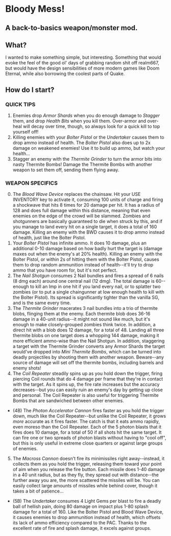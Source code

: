 # Bloody Mess!
A back-to-basics weapon/monster mod.
---

## What?
I wanted to make something simple, but interesting. Something that would evoke the feel of the good ol' days of grabbing random shit off realm667, but would have the design sensibilities of more modern games like Doom Eternal, while also borrowing the coolest parts of Quake.

## How do I start?

### QUICK TIPS
1. Enemies drop *Armor Shards* when you do enough damage to *Stagger* them, and drop *Health Bits* when you kill them. Over-armor and over-heal will decay over time, though, so always look for a quick kill to top yourself off!
2. Killing enemies with your *Bolter Pistol* or the *Undertaker* causes them to drop ammo instead of health. The *Bolter Pistol* also does up to 2x damage on weakened enemies! Use it to build up ammo, but watch your health...
3. Stagger an enemy with the *Thermite Grinder* to turn the armor bits into nasty Thermite Bombs! Damage the Thermite Bombs with another weapon to set them off, sending them flying away.

### WEAPON SPECIFICS
0. The *Blood Wave Device* replaces the chainsaw. Hit your USE INVENTORY key to activate it, consuming 100 units of charge and firing a shockwave that hits 8 times for 20 damage per hit. It has a radius of 128 and does full damage within this distance, meaning that even enemies on the edge of the crowd will be slammed. Zombies and shotgunners are basically guaranteed to die when struck by this, and if you manage to land every hit on a single target, it does a total of 160 damage. Killing an enemy with the BWD causes it to drop ammo instead of health, just like the Bolter Pistol.
1. Your *Bolter Pistol* has infinite ammo. It does 10 damage, plus an additional 0-10 damage based on how badly hurt the target is (damage maxes out when the enemy's at 20% health). Killing an enemy with the Bolter Pistol, or within 2s of hitting them with the Bolter Pistol, causes them to drop random ammunition instead of health--it'll try to drop ammo that you have room for, but it's not perfect.
2. The *Nail Shotgun* consumes 2 Nail bundles and fires a spread of 6 nails (8 dmg each) around one central nail (12 dmg). The total damage is 60--enough to kill an Imp in one hit if you land every nail, or to splatter two zombies (or to put a single chaingunner at low enough health to kill with the Bolter Pistol). Its spread is significantly tighter than the vanilla SG, and is the same every time.
3. The *Thermite Grinder* macerates 3 nail bundles into a trio of thermite blobs, flinging them at the enemy. Each thermite blob does 36-16 damage in a 40-unit radius--it might not sound like much, but it's enough to make closely-grouped zombies think twice. In addition, a direct hit with a blob does 12 damage, for a total of 48. Landing all three thermite blobs on one target does a whopping 144 damage, making it more efficient ammo-wise than the Nail Shotgun. In addition, staggering a target with the Thermite Grinder converts any Armor Shards the target would've dropped into *Mini Thermite Bombs*, which can be turned into deadly projectiles by shooting them with another weapon. Beware--any source of damage will set off the thermite bombs, including barrels and enemy shots!
4. The *Coil Repeater* steadily spins up as you hold down the trigger, firing piercing Coil rounds that do 4 damage per frame that they're in contact with the target. As it spins up, the fire rate increases but the accuracy decreases--but you can easily ruin an enemy's day by getting up close and personal. The Coil Repeater is also useful for triggering Thermite Bombs that are sandwiched between other enemies.
- (4B) The *Photon Accelerator Cannon* fires faster as you hold the trigger down, much like the Coil Repeater--but unlike the Coil Repeater, it grows *more* accurate as it fires faster. The catch is that it eats ammo rapidly, even moreso than the Coil Repeater. Each of the 5 photon blasts that it fires does 10 damage, for a total of 50 if all shots hit the same target. It can fire one or two spreads of photon blasts without having to "cool off", but this is only useful in extreme close quarters or against large groups of enemies.
5. The *Macross Cannon* doesn't fire its minimissiles right away--instead, it collects them as you hold the trigger, releasing them toward your point of aim when you release the fire button. Each missile does 1-40 damage in a 40 unit radius, but as they fly, they spread out with distance--the further away you are, the more scattered the missiles will be. You can easily collect large amounts of missiles while behind cover, though it takes a bit of patience...
- (5B) The *Undertaker* consumes 4 Light Gems per blast to fire a deadly ball of hellish pain, doing 80 damage on impact plus 1-80 splash damage for a total of 160. Like the Bolter Pistol and Blood Wave Device, it causes enemies to drop ammunition instead of health, which offsets its lack of ammo efficiency compared to the PAC. Thanks to the excellent rate of fire and splash damage, it excels against groups.
